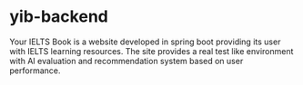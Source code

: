 # yib-backend
Your IELTS Book is a website developed in spring boot providing its user with IELTS learning resources. The site provides a real test like environment with AI evaluation and recommendation system based on user performance.
